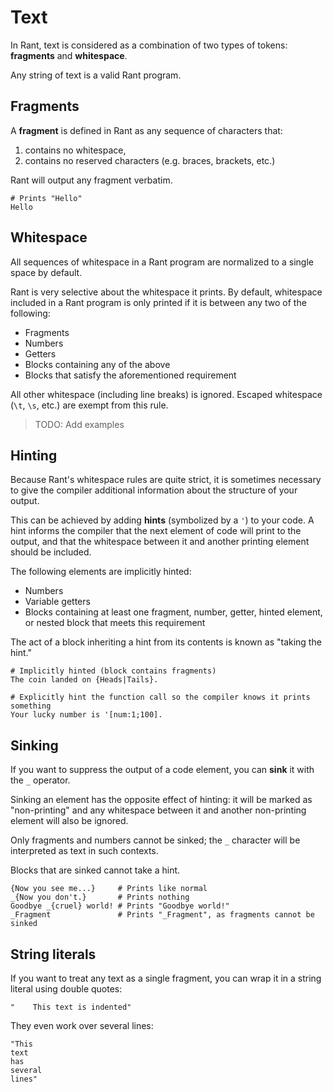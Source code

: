 # Text

In Rant, text is considered as a combination of two types of tokens: **fragments** and **whitespace**.

Any string of text is a valid Rant program.

## Fragments

A **fragment** is defined in Rant as any sequence of characters that:
1. contains no whitespace,
2. contains no reserved characters (e.g. braces, brackets, etc.)

Rant will output any fragment verbatim.

```rant
# Prints "Hello"
Hello
```

## Whitespace

All sequences of whitespace in a Rant program are normalized to a single space by default.

Rant is very selective about the whitespace it prints. By default, whitespace included in a Rant program is only printed if it is between any two of the following:
* Fragments
* Numbers
* Getters
* Blocks containing any of the above
* Blocks that satisfy the aforementioned requirement

All other whitespace (including line breaks) is ignored. Escaped whitespace (`\t`, `\s`, etc.) are exempt from this rule.

> TODO: Add examples

## Hinting

Because Rant's whitespace rules are quite strict, it is sometimes necessary to give the compiler additional information about the structure of your output.

This can be achieved by adding **hints** (symbolized by a `'`) to your code. 
A hint informs the compiler that the next element of code will print to the output, and that the whitespace between it and another printing element should be included.

The following elements are implicitly hinted:

* Numbers
* Variable getters
* Blocks containing at least one fragment, number, getter, hinted element, or nested block that meets this requirement

The act of a block inheriting a hint from its contents is known as "taking the hint."

```rant
# Implicitly hinted (block contains fragments)
The coin landed on {Heads|Tails}.

# Explicitly hint the function call so the compiler knows it prints something
Your lucky number is '[num:1;100].
```

## Sinking

If you want to suppress the output of a code element, you can **sink** it with the `_` operator.

Sinking an element has the opposite effect of hinting: it will be marked as "non-printing" and any whitespace between it and another non-printing element will also be ignored.

Only fragments and numbers cannot be sinked; the `_` character will be interpreted as text in such contexts.

Blocks that are sinked cannot take a hint.

```rant
{Now you see me...}     # Prints like normal
_{Now you don't.}       # Prints nothing
Goodbye _{cruel} world! # Prints "Goodbye world!"
_Fragment               # Prints "_Fragment", as fragments cannot be sinked
```


## String literals

If you want to treat any text as a single fragment, you can wrap it in a string literal using double quotes:

```rant
"    This text is indented"
```

They even work over several lines:

```rant
"This
text
has
several
lines"
```